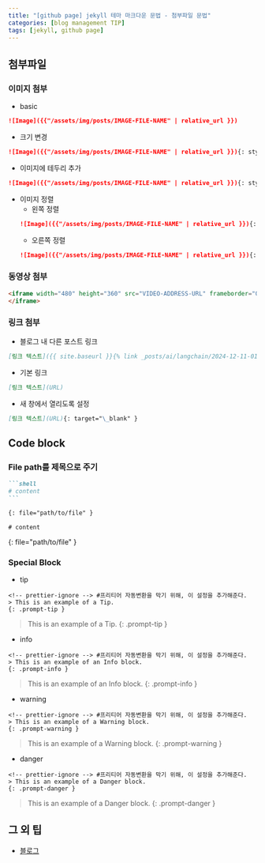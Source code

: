 ```yaml
---
title: "[github page] jekyll 테마 마크다운 문법 - 첨부파일 문법"
categories: [blog management TIP]
tags: [jekyll, github page]
---
```


## 첨부파일

### 이미지 첨부

- basic

```md
![Image]({{"/assets/img/posts/IMAGE-FILE-NAME" | relative_url }})
```

- 크기 변경

```md
![Image]({{"/assets/img/posts/IMAGE-FILE-NAME" | relative_url }}){: style="width: 500px;" }
```

- 이미지에 테두리 추가

```md
![Image]({{"/assets/img/posts/IMAGE-FILE-NAME" | relative_url }}){: style="border: 2px solid black;" }
```

- 이미지 정렬
  - 왼쪽 정렬
  ```md
  ![Image]({{"/assets/img/posts/IMAGE-FILE-NAME" | relative_url }}){: style="float: left; margin-right: 10px;" }
  ```
  - 오른쪽 정렬
  ```md
  ![Image]({{"/assets/img/posts/IMAGE-FILE-NAME" | relative_url }}){: style="float: right; margin-left: 10px;" }
  ```

### 동영상 첨부

```html
<iframe width="480" height="360" src="VIDEO-ADDRESS-URL" frameborder="0">
</iframe>
```

### 링크 첨부

- 블로그 내 다른 포스트 링크

```md
[링크 텍스트]({{ site.baseurl }}{% link _posts/ai/langchain/2024-12-11-01_Langchain모듈-00-basic.md %})
```

- 기본 링크

```md
[링크 텍스트](URL)
```

- 새 창에서 열리도록 설정

```md
[링크 텍스트](URL){: target="\_blank" }
```

## Code block

### File path를 제목으로 주기

````md
```shell
# content
```

{: file="path/to/file" }
````

```shell
# content
```

{: file="path/to/file" }

### Special Block

- tip

```
<!-- prettier-ignore --> #프리티어 자동변환을 막기 위해, 이 설정을 추가해준다.
> This is an example of a Tip.
{: .prompt-tip }
```

<!-- prettier-ignore -->
> This is an example of a Tip.
{: .prompt-tip }

- info

```
<!-- prettier-ignore --> #프리티어 자동변환을 막기 위해, 이 설정을 추가해준다.
> This is an example of an Info block.
{: .prompt-info }
```

<!-- prettier-ignore -->
> This is an example of an Info block.
{: .prompt-info }

- warning

```
<!-- prettier-ignore --> #프리티어 자동변환을 막기 위해, 이 설정을 추가해준다.
> This is an example of a Warning block.
{: .prompt-warning }
```

<!-- prettier-ignore -->
> This is an example of a Warning block.
{: .prompt-warning }

- danger

```
<!-- prettier-ignore --> #프리티어 자동변환을 막기 위해, 이 설정을 추가해준다.
> This is an example of a Danger block.
{: .prompt-danger }
```

<!-- prettier-ignore -->
> This is an example of a Danger block.
{: .prompt-danger }

## 그 외 팁

- [블로그](https://jeeklee.github.io/posts/%EB%B2%88%EC%97%AD-Chirpy-%ED%8F%AC%EC%8A%A4%ED%8C%85-%EC%9E%91%EC%84%B1/)

